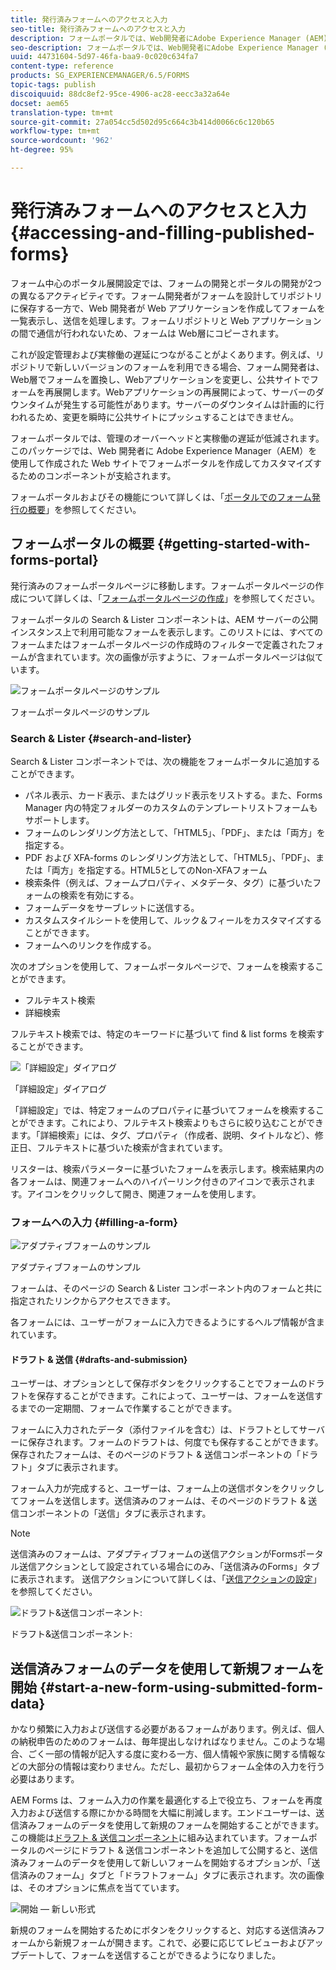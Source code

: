 ```yaml
---
title: 発行済みフォームへのアクセスと入力
seo-title: 発行済みフォームへのアクセスと入力
description: フォームポータルでは、Web開発者にAdobe Experience Manager (AEM)を使用して作成されたWebサイトでフォームポータルを作成してカスタマイズするためのコンポーネントが支給されます。
seo-description: フォームポータルでは、Web開発者にAdobe Experience Manager (AEM)を使用して作成されたWebサイトでフォームポータルを作成してカスタマイズするためのコンポーネントが支給されます。
uuid: 44731604-5d97-46fa-baa9-0c020c634fa7
content-type: reference
products: SG_EXPERIENCEMANAGER/6.5/FORMS
topic-tags: publish
discoiquuid: 88dc8ef2-95ce-4906-ac28-eecc3a32a64e
docset: aem65
translation-type: tm+mt
source-git-commit: 27a054cc5d502d95c664c3b414d0066c6c120b65
workflow-type: tm+mt
source-wordcount: '962'
ht-degree: 95%

---
```



# 発行済みフォームへのアクセスと入力{#accessing-and-filling-published-forms}

フォーム中心のポータル展開設定では、フォームの開発とポータルの開発が2つの異なるアクティビティです。フォーム開発者がフォームを設計してリポジトリに保存する一方で、Web 開発者が Web アプリケーションを作成してフォームを一覧表示し、送信を処理します。フォームリポジトリと Web アプリケーションの間で通信が行われないため、フォームは Web層にコピーされます。

これが設定管理および実稼働の遅延につながることがよくあります。例えば、リポジトリで新しいバージョンのフォームを利用できる場合、フォーム開発者は、Web層でフォームを置換し、Webアプリケーションを変更し、公共サイトでフォームを再展開します。Webアプリケーションの再展開によって、サーバーのダウンタイムが発生する可能性があります。サーバーのダウンタイムは計画的に行われるため、変更を瞬時に公共サイトにプッシュすることはできません。

フォームポータルでは、管理のオーバーヘッドと実稼働の遅延が低減されます。このパッケージでは、Web 開発者に Adobe Experience Manager（AEM）を使用して作成された Web サイトでフォームポータルを作成してカスタマイズするためのコンポーネントが支給されます。

フォームポータルおよびその機能について詳しくは、「[ポータルでのフォーム発行の概要](/help/forms/using/introduction-publishing-forms.md)」を参照してください。

## フォームポータルの概要 {#getting-started-with-forms-portal}

発行済みのフォームポータルページに移動します。フォームポータルページの作成について詳しくは、「[フォームポータルページの作成](../../forms/using/creating-form-portal-page.md)」を参照してください。

フォームポータルの Search &amp; Lister コンポーネントは、AEM サーバーの公開インスタンス上で利用可能なフォームを表示します。このリストには、すべてのフォームまたはフォームポータルページの作成時のフィルターで定義されたフォームが含まれています。次の画像が示すように、フォームポータルページは似ています。

![フォームポータルページのサンプル ](assets/forms-portal-page.png)

フォームポータルページのサンプル

### Search &amp; Lister {#search-and-lister}

Search &amp; Lister コンポーネントでは、次の機能をフォームポータルに追加することができます。

* パネル表示、カード表示、またはグリッド表示をリストする。また、Forms Manager 内の特定フォルダーのカスタムのテンプレートリストフォームもサポートします。
* フォームのレンダリング方法として、「HTML5」、「PDF」、または「両方」を指定する。
* PDF および XFA-forms のレンダリング方法として、「HTML5」、「PDF」、または「両方」を指定する。HTML5としてのNon-XFAフォーム
* 検索条件（例えば、フォームプロパティ、メタデータ、タグ）に基づいたフォームの検索を有効にする。
* フォームデータをサーブレットに送信する。
* カスタムスタイルシートを使用して、ルック＆フィールをカスタマイズすることができます。
* フォームへのリンクを作成する。

次のオプションを使用して、フォームポータルページで、フォームを検索することができます。

* フルテキスト検索
* 詳細検索

フルテキスト検索では、特定のキーワードに基づいて find &amp; list forms を検索することができます。

![「詳細設定」ダイアログ](assets/search-panel.png)

「詳細設定」ダイアログ

「詳細設定」では、特定フォームのプロパティに基づいてフォームを検索することができます。これにより、フルテキスト検索よりもさらに絞り込むことができます。「詳細検索」には、タグ、プロパティ（作成者、説明、タイトルなど）、修正日、フルテキストに基づいた検索が含まれています。

リスターは、検索パラメーターに基づいたフォームを表示します。検索結果内の各フォームは、関連フォームへのハイパーリンク付きのアイコンで表示されます。アイコンをクリックして開き、関連フォームを使用します。

### フォームへの入力  {#filling-a-form}

![アダプティブフォームのサンプル](assets/filling_a_form.png)

アダプティブフォームのサンプル

フォームは、そのページの Search &amp; Lister コンポーネント内のフォームと共に指定されたリンクからアクセスできます。

各フォームには、ユーザーがフォームに入力できるようにするヘルプ情報が含まれています。

#### ドラフト &amp; 送信  {#drafts-and-submission}

ユーザーは、オプションとして保存ボタンをクリックすることでフォームのドラフトを保存することができます。これによって、ユーザーは、フォームを送信するまでの一定期間、フォームで作業することができます。

フォームに入力されたデータ（添付ファイルを含む）は、ドラフトとしてサーバーに保存されます。フォームのドラフトは、何度でも保存することができます。保存されたフォームは、そのページのドラフト &amp; 送信コンポーネントの「ドラフト」タブに表示されます。

フォーム入力が完成すると、ユーザーは、フォーム上の送信ボタンをクリックしてフォームを送信します。送信済みのフォームは、そのページのドラフト &amp; 送信コンポーネントの「送信」タブに表示されます。

>[!NOTE]
>
>送信済みのフォームは、アダプティブフォームの送信アクションがFormsポータル送信アクションとして設定されている場合にのみ、「送信済みのForms」タブに表示されます。 送信アクションについて詳しくは、「[送信アクションの設定](../../forms/using/configuring-submit-actions.md)」を参照してください。

![ドラフト&amp;送信コンポーネント:](assets/draft-submission.png)

ドラフト&amp;送信コンポーネント:

## 送信済みフォームのデータを使用して新規フォームを開始 {#start-a-new-form-using-submitted-form-data}

かなり頻繁に入力および送信する必要があるフォームがあります。例えば、個人の納税申告のためのフォームは、毎年提出しなければなりません。このような場合、ごく一部の情報が記入する度に変わる一方、個人情報や家族に関する情報などの大部分の情報は変わりません。ただし、最初からフォーム全体の入力を行う必要はあります。

AEM Forms は、フォーム入力の作業を最適化する上で役立ち、フォームを再度入力および送信する際にかかる時間を大幅に削減します。エンドユーザーは、送信済みフォームのデータを使用して新規のフォームを開始することができます。この機能は[ドラフト &amp; 送信コンポーネント](../../forms/using/draft-submission-component.md)に組み込まれています。フォームポータルのページにドラフト &amp; 送信コンポーネントを追加して公開すると、送信済みフォームのデータを使用して新しいフォームを開始するオプションが、「送信済みのフォーム」タブと「ドラフトフォーム」タブに表示されます。次の画像は、そのオプションに焦点を当てています。

![開始 — 新しい形式](assets/start-a-new-form.png)

新規のフォームを開始するためにボタンをクリックすると、対応する送信済みフォームから新規フォームが開きます。これで、必要に応じてレビューおよびアップデートして、フォームを送信することができるようになりました。
